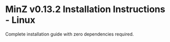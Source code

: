 # MinZ v0.13.2 Installation Instructions - Linux

Complete installation guide with zero dependencies required.
